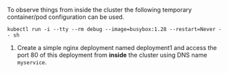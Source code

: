 To observe things from inside the cluster the following temporary container/pod configuration can be used.
```shell
kubectl run -i --tty --rm debug --image=busybox:1.28 --restart=Never -- sh
```


1. Create a simple nginx deployment named deployment1 and access the port 80 of this deployment
   from **inside** the cluster using DNS name `myservice`.


